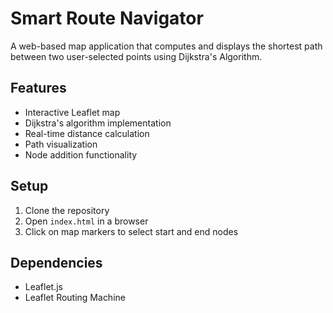 # Smart Route Navigator

A web-based map application that computes and displays the shortest path between two user-selected points using Dijkstra's Algorithm.

## Features
- Interactive Leaflet map
- Dijkstra's algorithm implementation
- Real-time distance calculation
- Path visualization
- Node addition functionality

## Setup
1. Clone the repository
2. Open `index.html` in a browser
3. Click on map markers to select start and end nodes

## Dependencies
- Leaflet.js
- Leaflet Routing Machine